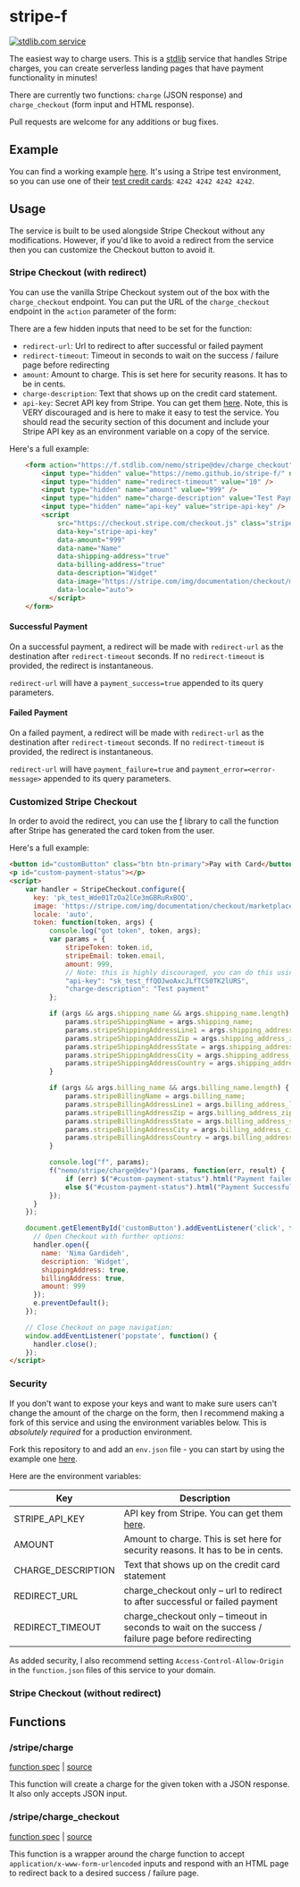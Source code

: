# stripe-f
[![stdlib.com service](https://img.shields.io/badge/stdlib-0.1.0-green.svg?raw=true "stdlib.com service")](https://stdlib.com/services/nemo/stripe)

The easiest way to charge users. This is a [stdlib](https://stdlib.com) service that handles Stripe charges, you can create serverless landing pages that have payment functionality in minutes!

There are currently two functions: `charge` (JSON response) and `charge_checkout` (form input and HTML response).

Pull requests are welcome for any additions or bug fixes.

## Example

You can find a working example [here](https://nemo.github.io/stripe-f/). It's using a Stripe test environment, so you can use one of their [test credit cards](https://stripe.com/docs/testing#cards): `4242 4242 4242 4242`.

## Usage

The service is built to be used alongside Stripe Checkout without any modifications. However, if you'd like to avoid a redirect from the service then you can customize the Checkout button to avoid it.

### Stripe Checkout (with redirect)

You can use the vanilla Stripe Checkout system out of the box with the `charge_checkout` endpoint. You can put the URL of the `charge_checkout` endpoint in the `action` parameter of the form:

There are a few hidden inputs that need to be set for the function:

- `redirect-url`: Url to redirect to after successful or failed payment
- `redirect-timeout`: Timeout in seconds to wait on the success / failure page before redirecting
- `amount`: Amount to charge. This is set here for security reasons. It has to be in cents.
- `charge-description`: Text that shows up on the credit card statement.
- `api-key`: Secret API key from Stripe. You can get them [here](https://dashboard.stripe.com/account/apikeys). Note, this is VERY discouraged and is here to make it easy to test the service. You should read the security section of this document and include your Stripe API key as an environment variable on a copy of the service.

Here's a full example:

```html
    <form action="https://f.stdlib.com/nemo/stripe@dev/charge_checkout" method="POST">
        <input type="hidden" value="https://nemo.github.io/stripe-f/" name="redirect-url" />
        <input type="hidden" name="redirect-timeout" value="10" />
        <input type="hidden" name="amount" value="999" />
        <input type="hidden" name="charge-description" value="Test Payment" />
        <input type="hidden" name="api-key" value="stripe-api-key" />
        <script
            src="https://checkout.stripe.com/checkout.js" class="stripe-button"
            data-key="stripe-api-key"
            data-amount="999"
            data-name="Name"
            data-shipping-address="true"
            data-billing-address="true"
            data-description="Widget"
            data-image="https://stripe.com/img/documentation/checkout/marketplace.png"
            data-locale="auto">
          </script>
    </form>
```

#### Successful Payment
On a successful payment, a redirect will be made with `redirect-url` as the destination after `redirect-timeout` seconds. If no `redirect-timeout` is provided, the redirect is instantaneous.

`redirect-url` will have a `payment_success=true` appended to its query parameters.

#### Failed Payment
On a failed payment, a redirect will be made with `redirect-url` as the destination after `redirect-timeout` seconds. If no `redirect-timeout` is provided, the redirect is instantaneous.

`redirect-url` will have `payment_failure=true` and `payment_error=<error-message>` appended to its query parameters.


### Customized Stripe Checkout

In order to avoid the redirect, you can use the <a href="https://github.com/poly/f">f</a> library to call the function after Stripe has generated the card token from the user.

Here's a full example:

```html
<button id="customButton" class="btn btn-primary">Pay with Card</button>
<p id="custom-payment-status"></p>
<script>
    var handler = StripeCheckout.configure({
      key: 'pk_test_Wde01TzOa2lCe3mGBRuRxBOQ',
      image: 'https://stripe.com/img/documentation/checkout/marketplace.png',
      locale: 'auto',
      token: function(token, args) {
          console.log("got token", token, args);
          var params = {
              stripeToken: token.id,
              stripeEmail: token.email,
              amount: 999,
              // Note: this is highly discouraged, you can do this using environment variables
              "api-key": "sk_test_ffQOJwoAxcJLfTCS0TK2lURS",
              "charge-description": "Test payment"
          };

          if (args && args.shipping_name && args.shipping_name.length) {
              params.stripeShippingName = args.shipping_name;
              params.stripeShippingAddressLine1 = args.shipping_address_line1;
              params.stripeShippingAddressZip = args.shipping_address_zip;
              params.stripeShippingAddressState = args.shipping_address_state;
              params.stripeShippingAddressCity = args.shipping_address_city;
              params.stripeShippingAddressCountry = args.shipping_address_country;
          }

          if (args && args.billing_name && args.billing_name.length) {
              params.stripeBillingName = args.billing_name;
              params.stripeBillingAddressLine1 = args.billing_address_line1;
              params.stripeBillingAddressZip = args.billing_address_zip;
              params.stripeBillingAddressState = args.billing_address_state;
              params.stripeBillingAddressCity = args.billing_address_city;
              params.stripeBillingAddressCountry = args.billing_address_country;
          }

          console.log("f", params);
          f("nemo/stripe/charge@dev")(params, function(err, result) {
              if (err) $("#custom-payment-status").html("Payment failed: " + err);
              else $("#custom-payment-status").html("Payment Successful!");
          });
      }
    });

    document.getElementById('customButton').addEventListener('click', function(e) {
      // Open Checkout with further options:
      handler.open({
        name: 'Nima Gardideh',
        description: 'Widget',
        shippingAddress: true,
        billingAddress: true,
        amount: 999
      });
      e.preventDefault();
    });

    // Close Checkout on page navigation:
    window.addEventListener('popstate', function() {
      handler.close();
    });
</script>
```

### Security

If you don't want to expose your keys and want to make sure users can't change the amount of the charge on the form, then I recommend making a fork of this service and using the environment variables below. This is *absolutely required* for a production environment.

Fork this repository to and add an `env.json` file - you can start by using the example one [here](https://github.com/nemo/stripe-f/blob/master/env.json-example).

Here are the environment variables:

| Key | Description |
| --- | ----------- |
| STRIPE_API_KEY | API key from Stripe. You can get them [here](https://dashboard.stripe.com/account/apikeys). |
| AMOUNT | Amount to charge. This is set here for security reasons. It has to be in cents. |
| CHARGE_DESCRIPTION | Text that shows up on the credit card statement |
| REDIRECT_URL | charge_checkout only – url to redirect to after successful or failed payment |
| REDIRECT_TIMEOUT | charge_checkout only – timeout in seconds to wait on the success / failure page before redirecting |

As added security, I also recommend setting `Access-Control-Allow-Origin` in the `function.json` files of this service to your domain.

### Stripe Checkout (without redirect)

## Functions
### /stripe/charge
[function spec](https://github.com/nemo/stripe-f/blob/master/f/charge/function.json) | [source](https://github.com/nemo/stripe-f/blob/master/f/charge/index.js)

This function will create a charge for the given token with a JSON response. It also only accepts JSON input.

### /stripe/charge_checkout
[function spec](https://github.com/nemo/stripe-f/blob/master/f/charge_checkout/function.json) | [source](https://github.com/nemo/stripe-f/blob/master/f/charge_checkout/index.js)

This function is a wrapper around the charge function to accept `application/x-www-form-urlencoded` inputs and respond with an HTML page to redirect back to a desired success / failure page.
